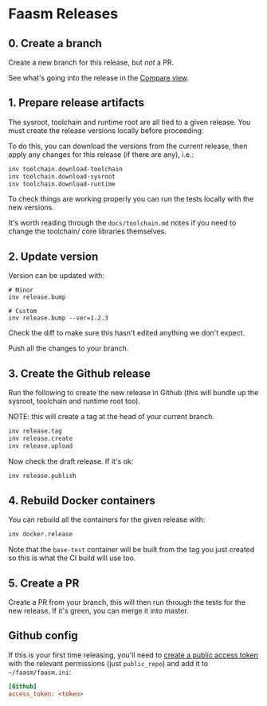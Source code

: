 # Faasm Releases

## 0. Create a branch

Create a new branch for this release, but _not_ a PR.

See what's going into the release in the [Compare
view](https://github.com/faasm/faasm/compare).

## 1. Prepare release artifacts

The sysroot, toolchain and runtime root are all tied to a given release. You
must create the release versions locally before proceeding. 

To do this, you can download the versions from the current release, then apply
any changes for this release (if there are any), i.e.:

```bash
inv toolchain.download-toolchain
inv toolchain.download-sysroot
inv toolchain.download-runtime
``` 

To check things are working properly you can run the tests locally with the new
versions.

It's worth reading through the `docs/toolchain.md` notes if you need to change
the toolchain/ core libraries themselves.

## 2. Update version

Version can be updated with:

```
# Minor 
inv release.bump

# Custom
inv release.bump --ver=1.2.3
```

Check the diff to make sure this hasn't edited anything we don't expect.

Push all the changes to your branch.

## 3. Create the Github release

Run the following to create the new release in Github (this will bundle up the
sysroot, toolchain and runtime root too).

NOTE: this will create a tag at the head of your current branch.

```bash
inv release.tag
inv release.create
inv release.upload
```

Now check the draft release. If it's ok:

```bash
inv release.publish
```

## 4. Rebuild Docker containers

You can rebuild all the containers for the given release with:

```bash
inv docker.release
```

Note that the `base-test` container will be built from the tag you just created
so this is what the CI build will use too.

## 5. Create a PR

Create a PR from your branch, this will then run through the tests for the new
release. If it's green, you can merge it into master.

## Github config

If this is your first time releasing, you'll need to 
[create a public access token](https://github.com/settings/tokens) 
with the relevant permissions (just `public_repo`) and add it to 
`~/faasm/faasm.ini`:

```ini
[Github]
access_token: <token>
``` 
